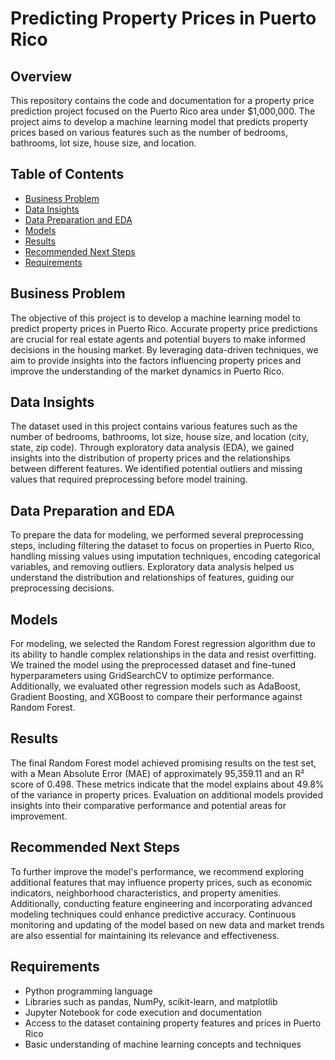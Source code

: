 # Predicting Property Prices in Puerto Rico

## Overview
This repository contains the code and documentation for a property price prediction project focused on the Puerto Rico area under $1,000,000. The project aims to develop a machine learning model that predicts property prices based on various features such as the number of bedrooms, bathrooms, lot size, house size, and location.

## Table of Contents
- [Business Problem](#business-problem)
- [Data Insights](#data-insights)
- [Data Preparation and EDA](#data-preparation-and-eda)
- [Models](#models)
- [Results](#results)
- [Recommended Next Steps](#recommended-next-steps)
- [Requirements](#requirements)



## Business Problem
The objective of this project is to develop a machine learning model to predict property prices in Puerto Rico. Accurate property price predictions are crucial for real estate agents and potential buyers to make informed decisions in the housing market. By leveraging data-driven techniques, we aim to provide insights into the factors influencing property prices and improve the understanding of the market dynamics in Puerto Rico.

## Data Insights
The dataset used in this project contains various features such as the number of bedrooms, bathrooms, lot size, house size, and location (city, state, zip code). Through exploratory data analysis (EDA), we gained insights into the distribution of property prices and the relationships between different features. We identified potential outliers and missing values that required preprocessing before model training.

## Data Preparation and EDA
To prepare the data for modeling, we performed several preprocessing steps, including filtering the dataset to focus on properties in Puerto Rico, handling missing values using imputation techniques, encoding categorical variables, and removing outliers. Exploratory data analysis helped us understand the distribution and relationships of features, guiding our preprocessing decisions.

## Models
For modeling, we selected the Random Forest regression algorithm due to its ability to handle complex relationships in the data and resist overfitting. We trained the model using the preprocessed dataset and fine-tuned hyperparameters using GridSearchCV to optimize performance. Additionally, we evaluated other regression models such as AdaBoost, Gradient Boosting, and XGBoost to compare their performance against Random Forest.

## Results
The final Random Forest model achieved promising results on the test set, with a Mean Absolute Error (MAE) of approximately 95,359.11 and an R² score of 0.498. These metrics indicate that the model explains about 49.8% of the variance in property prices. Evaluation on additional models provided insights into their comparative performance and potential areas for improvement.

## Recommended Next Steps
To further improve the model's performance, we recommend exploring additional features that may influence property prices, such as economic indicators, neighborhood characteristics, and property amenities. Additionally, conducting feature engineering and incorporating advanced modeling techniques could enhance predictive accuracy. Continuous monitoring and updating of the model based on new data and market trends are also essential for maintaining its relevance and effectiveness.

## Requirements
- Python programming language
- Libraries such as pandas, NumPy, scikit-learn, and matplotlib
- Jupyter Notebook for code execution and documentation
- Access to the dataset containing property features and prices in Puerto Rico
- Basic understanding of machine learning concepts and techniques
